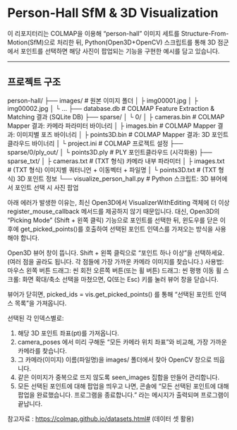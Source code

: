 # Person‐Hall SfM & 3D Visualization

이 리포지터리는 COLMAP을 이용해 “person-hall” 이미지 세트를 Structure-From-Motion(SfM)으로 처리한 뒤, Python(Open3D+OpenCV) 스크립트를 통해 3D 점군에서 포인트를 선택하면 해당 사진이 팝업되는 기능을 구현한 예시를 담고 있습니다.

---

## 프로젝트 구조

person-hall/
├── images/ # 원본 이미지 폴더
│ ├ img00001.jpg
│ ├ img00002.jpg
│ └ …
├── database.db # COLMAP Feature Extraction & Matching 결과 (SQLite DB)
├── sparse/
│ └ 0/
│ ├ cameras.bin # COLMAP Mapper 결과: 카메라 파라미터 바이너리
│ ├ images.bin # COLMAP Mapper 결과: 이미지별 포즈 바이너리
│ ├ points3D.bin # COLMAP Mapper 결과: 3D 포인트클라우드 바이너리
│ └ project.ini # COLMAP 프로젝트 설정
├── sparse/0/ply_out/
│ └ points3D.ply # PLY 포인트클라우드 (시각화용)
├── sparse_txt/
│ ├ cameras.txt # (TXT 형식) 카메라 내부 파라미터
│ ├ images.txt # (TXT 형식) 이미지별 쿼터니언 + 이동벡터 + 파일명
│ └ points3D.txt # (TXT 형식) 3D 포인트 정보
└── visualize_person_hall.py # Python 스크립트: 3D 뷰어에서 포인트 선택 시 사진 팝업

아래 에러가 발생한 이유는, 최신 Open3D에서 VisualizerWithEditing 객체에 더 이상 register_mouse_callback 메서드를 제공하지 않기 때문입니다. 대신, Open3D의 “Picking Mode” (Shift + 왼쪽 클릭) 기능으로 포인트를 선택한 뒤, 윈도우를 닫은 이후에 get_picked_points()를 호출하여 선택된 포인트 인덱스를 가져오는 방식을 사용해야 합니다.

Open3D 뷰어 창이 뜹니다.
Shift + 왼쪽 클릭으로 “포인트 하나 이상”을 선택하세요.
(여러 점을 골라도 됩니다. 각 점들에 가장 가까운 카메라 이미지를 찾습니다.)
사용법:
마우스 왼쪽 버튼 드래그: 씬 회전
오른쪽 버튼(또는 휠 버튼) 드래그: 씬 평행 이동
휠 스크롤: 화면 확대/축소
선택을 마쳤으면, Q(또는 Esc) 키를 눌러 뷰어 창을 닫습니다.

뷰어가 닫히면, picked_ids = vis.get_picked_points() 를 통해 “선택된 포인트 인덱스 목록”을 가져옵니다.

선택된 각 인덱스별로:

1. 해당 3D 포인트 좌표(pt)를 가져옵니다.
2. camera_poses 에서 미리 구해둔 “모든 카메라 위치 좌표”와 비교해, 가장 가까운 카메라를 찾습니다.
3. 그 카메라(이미지) 이름(파일명)을 images/ 폴더에서 찾아 OpenCV 창으로 띄웁니다.
4. 같은 이미지가 중복으로 뜨지 않도록 seen_images 집합을 만들어 관리합니다.
5. 모든 선택된 포인트에 대해 팝업을 띄우고 나면, 콘솔에 “모든 선택된 포인트에 대해 팝업을 완료했습니다. 프로그램을 종료합니다.” 라는 메시지가 출력되며 프로그램이 끝납니다.

참고자료 : https://colmap.github.io/datasets.html# (데이터 셋 활용)